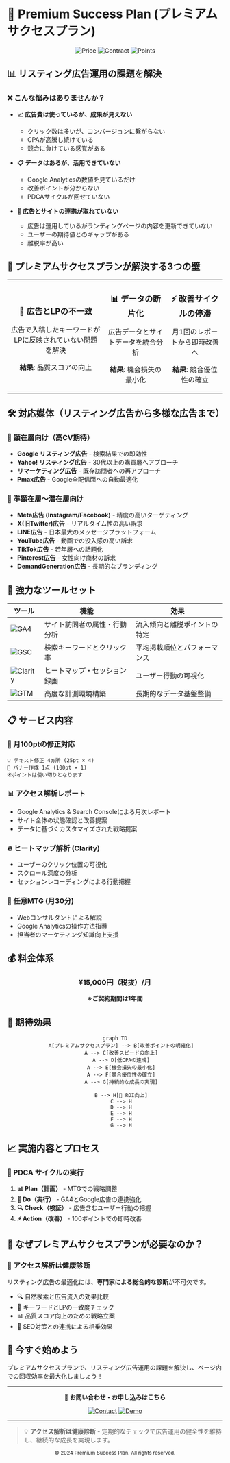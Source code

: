 # 🚀 Premium Success Plan (プレミアムサクセスプラン)

<div align="center">
  <img src="https://img.shields.io/badge/Price-¥15%2C000%2Fmonth-brightgreen" alt="Price">
  <img src="https://img.shields.io/badge/Contract-1%20Year-blue" alt="Contract">
  <img src="https://img.shields.io/badge/Monthly%20Points-100pt-orange" alt="Points">
</div>

## 📊 リスティング広告運用の課題を解決

### ❌ こんな悩みはありませんか？

- **📈 広告費は使っているが、成果が見えない**
  - クリック数は多いが、コンバージョンに繋がらない
  - CPAが高騰し続けている
  - 競合に負けている感覚がある

- **📋 データはあるが、活用できていない**
  - Google Analyticsの数値を見ているだけ
  - 改善ポイントが分からない
  - PDCAサイクルが回せていない

- **🔗 広告とサイトの連携が取れていない**
  - 広告は運用しているがランディングページの内容を更新できていない
  - ユーザーの期待値とのギャップがある
  - 離脱率が高い

## 🎯 プレミアムサクセスプランが解決する3つの壁

<table>
<tr>
<td align="center">
<h3>🎯 広告とLPの不一致</h3>
<p>広告で入稿したキーワードがLPに反映されていない問題を解決</p>
<p><strong>結果:</strong> 品質スコアの向上</p>
</td>
<td align="center">
<h3>📊 データの断片化</h3>
<p>広告データとサイトデータを統合分析</p>
<p><strong>結果:</strong> 機会損失の最小化</p>
</td>
<td align="center">
<h3>⚡ 改善サイクルの停滞</h3>
<p>月1回のレポートから即時改善へ</p>
<p><strong>結果:</strong> 競合優位性の確立</p>
</td>
</tr>
</table>

## 🛠️ 対応媒体（リスティング広告から多様な広告まで）

### 🎯 顕在層向け（高CV期待）
- **Google リスティング広告** - 検索結果での即効性
- **Yahoo! リスティング広告** - 30代以上の購買層へアプローチ  
- **リマーケティング広告** - 既存訪問者への再アプローチ
- **Pmax広告** - Google全配信面への自動最適化

### 🌟 準顕在層〜潜在層向け
- **Meta広告 (Instagram/Facebook)** - 精度の高いターゲティング
- **X(旧Twitter)広告** - リアルタイム性の高い訴求
- **LINE広告** - 日本最大のメッセージプラットフォーム
- **YouTube広告** - 動画での没入感の高い訴求
- **TikTok広告** - 若年層への話題化
- **Pinterest広告** - 女性向け商材の訴求
- **DemandGeneration広告** - 長期的なブランディング

## 🔧 強力なツールセット

<div align="center">
  
| ツール | 機能 | 効果 |
|--------|------|------|
| ![GA4](https://img.shields.io/badge/Google_Analytics_4-E37400?style=for-the-badge&logo=google-analytics&logoColor=white) | サイト訪問者の属性・行動分析 | 流入傾向と離脱ポイントの特定 |
| ![GSC](https://img.shields.io/badge/Search_Console-458CF5?style=for-the-badge&logo=google&logoColor=white) | 検索キーワードとクリック率 | 平均掲載順位とパフォーマンス |
| ![Clarity](https://img.shields.io/badge/Microsoft_Clarity-0078D4?style=for-the-badge&logo=microsoft&logoColor=white) | ヒートマップ・セッション録画 | ユーザー行動の可視化 |
| ![GTM](https://img.shields.io/badge/Tag_Manager-4285F4?style=for-the-badge&logo=google&logoColor=white) | 高度な計測環境構築 | 長期的なデータ基盤整備 |

</div>

## 📋 サービス内容

### 🎯 月100ptの修正対応
```
💡 テキスト修正 4ヵ所 (25pt × 4)
🎨 バナー作成 1点 (100pt × 1)
※ポイントは使い切りとなります
```

### 📊 アクセス解析レポート
- Google Analytics & Search Consoleによる月次レポート
- サイト全体の状態確認と改善提案
- データに基づくカスタマイズされた戦略提案

### 🔥 ヒートマップ解析 (Clarity)
- ユーザーのクリック位置の可視化
- スクロール深度の分析  
- セッションレコーディングによる行動把握

### 🤝 任意MTG (月30分)
- Webコンサルタントによる解説
- Google Analyticsの操作方法指導
- 担当者のマーケティング知識向上支援

## 💰 料金体系

<div align="center">
  
### ¥15,000円（税抜）/月
**※ご契約期間は1年間**

</div>

## 🎯 期待効果

<div align="center">

```mermaid
graph TD
    A[プレミアムサクセスプラン] --> B[改善ポイントの明確化]
    A --> C[改善スピードの向上]
    A --> D[低CPAの達成]
    A --> E[機会損失の最小化]
    A --> F[競合優位性の確立]
    A --> G[持続的な成長の実現]
    
    B --> H[🎯 ROI向上]
    C --> H
    D --> H
    E --> H
    F --> H
    G --> H
```

</div>

## 📈 実施内容とプロセス

### 🔄 PDCA サイクルの実行

1. **📊 Plan（計画）** - MTGでの戦略調整
2. **🚀 Do（実行）** - GA4とGoogle広告の連携強化  
3. **🔍 Check（検証）** - 広告含むユーザー行動の把握
4. **⚡ Action（改善）** - 100ポイントでの即時改善

## 🌟 なぜプレミアムサクセスプランが必要なのか？

### 🏥 アクセス解析は健康診断

リスティング広告の最適化には、**専門家による総合的な診断**が不可欠です。

- 🔍 自然検索と広告流入の効果比較
- 🎯 キーワードとLPの一致度チェック
- 📊 品質スコア向上のための戦略立案
- 🚀 SEO対策との連携による相乗効果

## 🎉 今すぐ始めよう

プレミアムサクセスプランで、リスティング広告運用の課題を解決し、ページ内での回収効率を最大化しましょう！

---

<div align="center">
  
**🚀 お問い合わせ・お申し込みはこちら**

[![Contact](https://img.shields.io/badge/Contact_Us-4CAF50?style=for-the-badge)](mailto:contact@example.com)
[![Demo](https://img.shields.io/badge/Request_Demo-FF9800?style=for-the-badge)](#)

</div>

---

> 💡 **アクセス解析は健康診断** - 定期的なチェックで広告運用の健全性を維持し、継続的な成長を実現します。

<div align="center">
  <small>© 2024 Premium Success Plan. All rights reserved.</small>
</div>
